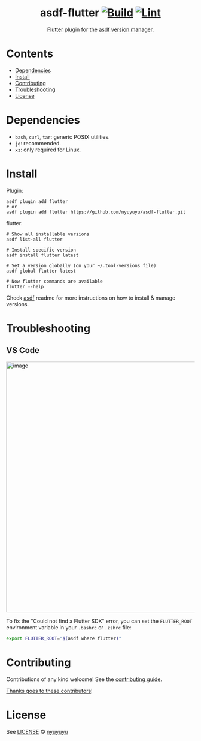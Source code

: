<div align="center">

# asdf-flutter [![Build](https://github.com/nyuyuyu/asdf-flutter/actions/workflows/build.yml/badge.svg)](https://github.com/nyuyuyu/asdf-flutter/actions/workflows/build.yml) [![Lint](https://github.com/nyuyuyu/asdf-flutter/actions/workflows/lint.yml/badge.svg)](https://github.com/nyuyuyu/asdf-flutter/actions/workflows/lint.yml)

[Flutter](https://flutter.dev/) plugin for the [asdf version manager](https://asdf-vm.com).

</div>

# Contents

- [Dependencies](#dependencies)
- [Install](#install)
- [Contributing](#contributing)
- [Troubleshooting](#troubleshooting)
- [License](#license)

# Dependencies

- `bash`, `curl`, `tar`: generic POSIX utilities.
- `jq`: recommended.
- `xz`: only required for Linux.

# Install

Plugin:

```shell
asdf plugin add flutter
# or
asdf plugin add flutter https://github.com/nyuyuyu/asdf-flutter.git
```

flutter:

```shell
# Show all installable versions
asdf list-all flutter

# Install specific version
asdf install flutter latest

# Set a version globally (on your ~/.tool-versions file)
asdf global flutter latest

# Now flutter commands are available
flutter --help
```

Check [asdf](https://github.com/asdf-vm/asdf) readme for more instructions on how to
install & manage versions.

# Troubleshooting

## VS Code

<img width="668" alt="image" src="https://user-images.githubusercontent.com/877327/158042623-290554da-0b9d-4fe0-b91b-c85b9c48e2d1.png">

To fix the "Could not find a Flutter SDK" error, you can set the `FLUTTER_ROOT` environment variable in your `.bashrc` or `.zshrc` file:

```bash
export FLUTTER_ROOT="$(asdf where flutter)"
```

# Contributing

Contributions of any kind welcome! See the [contributing guide](contributing.md).

[Thanks goes to these contributors](https://github.com/nyuyuyu/asdf-flutter/graphs/contributors)!

# License

See [LICENSE](LICENSE) © [nyuyuyu](https://github.com/nyuyuyu/)
